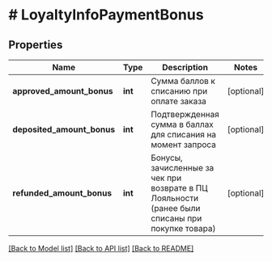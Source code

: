 # # LoyaltyInfoPaymentBonus

## Properties

Name | Type | Description | Notes
------------ | ------------- | ------------- | -------------
**approved_amount_bonus** | **int** | Сумма баллов к списанию при оплате заказа | [optional]
**deposited_amount_bonus** | **int** | Подтвержденная сумма в баллах для списания на момент запроса | [optional]
**refunded_amount_bonus** | **int** | Бонусы, зачисленные за чек при возврате в ПЦ Лояльности (ранее были списаны при покупке товара) | [optional]

[[Back to Model list]](../../README.md#models) [[Back to API list]](../../README.md#endpoints) [[Back to README]](../../README.md)
